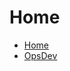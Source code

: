 <!-- _sidebar.md -->

# Home <!-- {docsify-ignore} -->

* [Home](/README.md)
* [OpsDev](/OpsDev/README.md)
